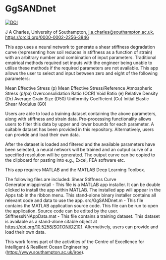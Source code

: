 # GgSANDnet

[![DOI](https://zenodo.org/badge/448891878.svg)](https://zenodo.org/badge/latestdoi/448891878)

J A Charles, University of Southampton, j.a.charles@southampton.ac.uk, https://orcid.org/0000-0002-2256-3846

This app uses a neural network to generate a shear stiffness degradation curve (representing how soil reduces in stiffness as a function of strain) with an arbitrary number and combination of input parameters. Traditional empirical methods required set inputs with the engineer being unable to utilise these methods if the required parameters are not available. This app allows the user to select and input between zero and eight of the following parameters:

Mean Effective Stress (p)
Mean Effective Stress/Reference Atmospheric Stress (p/pa)
Overconsolidation Ratio (OCR)
Void Ratio (e)
Relative Density (Dr)
Average Grain Size (D50)
Uniformity Coefficient (Cu)
Initial Elastic Shear Modulus (G0)

Users are able to load a training dataset containing the above parameters, along with stiffness and strain data. Pre-processing functionality allows users to filter this data by upper and lower bounds for each parameter. A suitable dataset has been provided in this repository. Alternatively, users can provide and load their own data.

After the dataset is loaded and filtered and the available parameters have been selected, a neural network will be trained and an output curve of a specified resolution will be generated. The output curve can be copied to the clipboard for pasting into e.g., Excel, FEA software etc.

This app requires MATLAB and the MATLAB Deep Learning Toolbox.

The following files are included:
Shear Stiffness Curve Generator.mlappinstall - This file is a MATLAB app installer. It can be double clicked to install the app within MATLAB. The installed app will appear in the Apps tab in the ribbon menu. This stand-alone binary installer contains all relevant code and data to use the app.
src/GgSANDnet.m - This file contains the MATLAB application source code. This file can be run to open the application. Source code can be edited by the user.
StiffnessNNAppData.mat - This file contains a training dataset. This dataset is available as a stand-alone citable object at https://doi.org/10.5258/SOTON/D2101. Alternatively, users can provide and load their own data.

This work forms part of the activities of the Centre of Excellence for Intelligent & Resilient Ocean Engineering (https://www.southampton.ac.uk/iroe).
